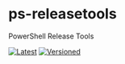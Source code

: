 # ps-releasetools
PowerShell Release Tools

[![Latest](https://github.com/archmachina/ps-releasetools/workflows/Latest/badge.svg)](https://github.com/archmachina/ps-releasetools/actions?query=workflow%3ALatest) [![Versioned](https://github.com/archmachina/ps-releasetools/workflows/Versioned/badge.svg)](https://github.com/archmachina/ps-releasetools/actions?query=workflow%3AVersioned)
